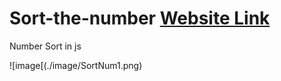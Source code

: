 # Sort-the-number [Website Link](https://kumarshivam04203.github.io/Sort-the-number/)
Number Sort in js

![image[(./image/SortNum1.png)
